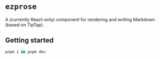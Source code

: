 # `ezprose`

A (currently React-only) component for rendering and writing Markdown (based on TipTap).

## Getting started

```sh
pnpm i && pnpm dev
```